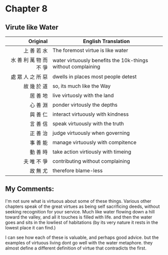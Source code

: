 # Chapter 8
## Virute like Water

| Original | English Translation |
| -: | -- |
| 上 善 若 水 | The foremost virtue is like water |
| 水 善 利 萬 物 而 不 爭 | water virtuously benefits the 10k-things without complaining |
| 處 眾 人 之 所 惡 | dwells in places most people detest |
| 故 幾 於 道 | so, its much like the Way |
| 居 善 地 | live virtuosly with the land |
| 心 善 淵 | ponder virtously the depths |
| 與 善 仁 | interact virtuously with kindness |
| 言 善 信 | speak virtuously with the truth |
| 正 善 治 | judge virtuously when governing |
| 事 善 能 | manage virtuously with compitence |
| 動 善 時 | take action virtiously with timeing |
| 夫 唯 不 爭 | contributing without complaining |
| 故 無 尤 | therefore blame-less |


## My Comments:
I'm not sure what is virtuous about some of these things.
Various other chapters speak of the great virtues as being self sacrificing deeds, without seeking recognition for your service.
Much like water flowing down a hill toward the valley, and all it touches is filled with life.
and then the water goes and sits in the lowliest of habitations (by its very nature it rests in the lowest place it can find.)

I can see how each of these is valuable, and perhaps good advice.
but the examples of virtuous living dont go well with the water metaphore.
they almost define a different definition of virtue that contradicts the first.
